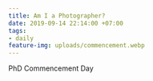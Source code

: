 ```yaml
---
title: Am I a Photographer?
date: 2019-09-14 22:14:00 +07:00
tags:
- daily
feature-img: uploads/commencement.webp
---
```


PhD Commencement Day